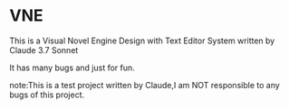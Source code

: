 # VNE
This is a Visual Novel Engine Design with Text Editor System written by Claude 3.7 Sonnet

It has many bugs and just for fun.

note:This is a test project written by Claude,I am NOT responsible to any bugs of this project.
